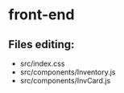 # front-end

## Files editing:
- src/index.css
- src/components/Inventory.js
- src/components/InvCard.js